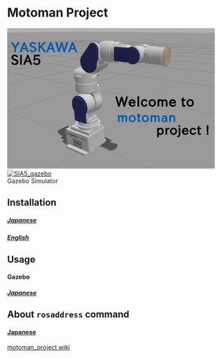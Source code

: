 # Motoman Project
![SIA5](.image/sia5.png)  
[![SIA5_gazebo](http://img.youtube.com/vi/FJFXUtZzpJA/0.jpg)](http://www.youtube.com/watch?v=FJFXUtZzpJA)  
Gazebo Simulator
## Installation
##### [Japanese](https://github.com/Nishida-Lab/motoman_project/wiki/Installation-%5BJapanese%5D)
##### [English](https://github.com/Nishida-Lab/motoman_project/wiki/Installation-%5BEnglish%5D)

## Usage
#### Gazebo
##### [Japanese](https://github.com/Nishida-Lab/motoman_project/wiki/Gazebo-%5BJapanese%5D)

## About `rosaddress` command
#### [Japanese](https://github.com/Nishida-Lab/motoman_project/wiki/About-rosaddress-command-%5BJapanese%5D)

[motoman_project wiki](https://github.com/Nishida-Lab/motoman_project/wiki)
